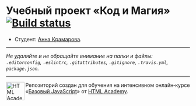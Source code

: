 # Учебный проект «Код и Магия» [![Build status][travis-image]][travis-url]

* Студент: [Анна Крамарова](https://up.htmlacademy.ru/javascript/11/user/394887).

---

_Не удаляйте и не обращайте внимание на папки и файлы:_<br>
_`.editorconfig`, `.eslintrc`, `.gitattributes`, `.gitignore`, `.travis.yml`, `package.json`._

---

<a href="https://htmlacademy.ru/intensive/javascript"><img align="left" width="50" height="50" title="HTML Academy" src="https://up.htmlacademy.ru/static/img/intensive/javascript/logo-for-github.svg"></a>

Репозиторий создан для обучения на интенсивном онлайн‑курсе «[Базовый JavaScript](https://htmlacademy.ru/intensive/javascript)» от [HTML Academy](https://htmlacademy.ru).

[travis-image]: https://travis-ci.org/htmlacademy-javascript/394887-code-and-magick.svg?branch=master
[travis-url]: https://travis-ci.org/htmlacademy-javascript/394887-code-and-magick
